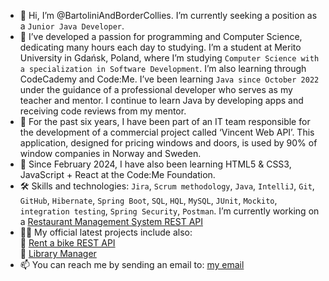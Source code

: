 - 👋 Hi, I’m @BartoliniAndBorderCollies. I’m currently seeking a position as a `Junior Java Developer`.
- 👀 I’ve developed a passion for programming and Computer Science, dedicating many hours each day to studying. I’m a student at Merito University in Gdańsk, Poland, where I’m studying `Computer Science with a specialization in Software Development`. I’m also learning through CodeCademy and Code:Me. I’ve been learning `Java since October 2022` under the guidance of a professional developer who serves as my teacher and mentor. I continue to learn Java by developing apps and receiving code reviews from my mentor.
- 🔭 For the past six years, I have been part of an IT team responsible for the development of a commercial project called ‘Vincent Web API’. This application, designed for pricing windows and doors, is used by 90% of window companies in Norway and Sweden.
- 🌱 Since February 2024, I have also been learning HTML5 & CSS3, JavaScript + React at the Code:Me Foundation. 
- 🛠 Skills and technologies: `Jira`, `Scrum methodology`, `Java`, `IntelliJ`, `Git`, `GitHub`, `Hibernate`, `Spring Boot`, `SQL`, `HQL`, `MySQL`, `JUnit`, `Mockito`, `integration testing`, `Spring Security`, `Postman`. I’m currently working on a [Restaurant Management System REST API](https://github.com/BartoliniAndBorderCollies/Restaurant_Management_System_REST_API)
- 👩‍💻 My official latest projects include also: <br>
🔭 [Rent a bike REST API](https://github.com/BartoliniAndBorderCollies/Bike.v2_REST_API)
<br> 🔭 [Library Manager](https://github.com/BartoliniAndBorderCollies/Library_Manager_Official)
- 📫 You can reach me by sending an email to: <a href="mailto:bartek.klodnicki@gmail.com">my email</a>

<!---
BartoliniAndBorderCollies/BartoliniAndBorderCollies is a ✨ special ✨ repository because its `README.md` (this file) appears on your GitHub profile.
You can click the Preview link to take a look at your changes.
--->
